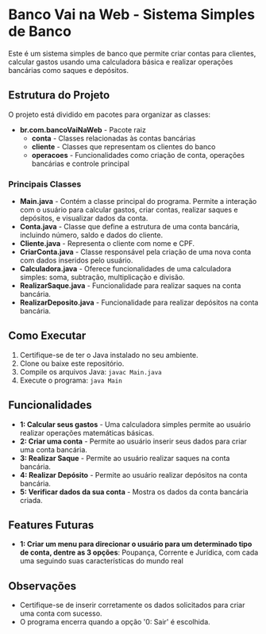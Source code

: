 # Banco Vai na Web - Sistema Simples de Banco

Este é um sistema simples de banco que permite criar contas para clientes, calcular gastos usando uma calculadora básica e realizar operações bancárias como saques e depósitos.

## Estrutura do Projeto

O projeto está dividido em pacotes para organizar as classes:

- **br.com.bancoVaiNaWeb** - Pacote raiz
  - **conta** - Classes relacionadas às contas bancárias
  - **cliente** - Classes que representam os clientes do banco
  - **operacoes** - Funcionalidades como criação de conta, operações bancárias e controle principal

### Principais Classes

- **Main.java** - Contém a classe principal do programa. Permite a interação com o usuário para calcular gastos, criar contas, realizar saques e depósitos, e visualizar dados da conta.
- **Conta.java** - Classe que define a estrutura de uma conta bancária, incluindo número, saldo e dados do cliente.
- **Cliente.java** - Representa o cliente com nome e CPF.
- **CriarConta.java** - Classe responsável pela criação de uma nova conta com dados inseridos pelo usuário.
- **Calculadora.java** - Oferece funcionalidades de uma calculadora simples: soma, subtração, multiplicação e divisão.
- **RealizarSaque.java** - Funcionalidade para realizar saques na conta bancária.
- **RealizarDeposito.java** - Funcionalidade para realizar depósitos na conta bancária.

## Como Executar

1. Certifique-se de ter o Java instalado no seu ambiente.
2. Clone ou baixe este repositório.
3. Compile os arquivos Java: `javac Main.java`
4. Execute o programa: `java Main`

## Funcionalidades

- **1: Calcular seus gastos** - Uma calculadora simples permite ao usuário realizar operações matemáticas básicas.
- **2: Criar uma conta** - Permite ao usuário inserir seus dados para criar uma conta bancária.
- **3: Realizar Saque** - Permite ao usuário realizar saques na conta bancária.
- **4: Realizar Depósito** - Permite ao usuário realizar depósitos na conta bancária.
- **5: Verificar dados da sua conta** - Mostra os dados da conta bancária criada.

## Features Futuras
- **1: Criar um menu para direcionar o usuário para um determinado tipo de conta, dentre as 3 opções**: Poupança, Corrente e Jurídica, com cada uma seguindo suas características do mundo real

## Observações

- Certifique-se de inserir corretamente os dados solicitados para criar uma conta com sucesso.
- O programa encerra quando a opção '0: Sair' é escolhida.
